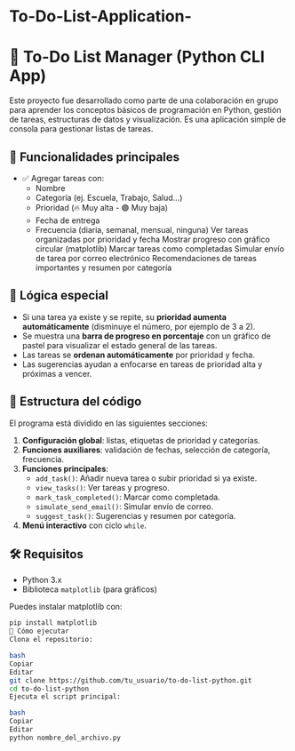 # To-Do-List-Application-
# 📝 To-Do List Manager (Python CLI App)

Este proyecto fue desarrollado como parte de una colaboración en grupo para aprender los conceptos básicos de programación en Python, gestión de tareas, estructuras de datos y visualización. Es una aplicación simple de consola para gestionar listas de tareas.

## 📌 Funcionalidades principales

- ✅ Agregar tareas con:
  - Nombre
  - Categoría (ej. Escuela, Trabajo, Salud...)
  - Prioridad (🔥 Muy alta - 🟣 Muy baja)
  - Fecha de entrega
  - Frecuencia (diaria, semanal, mensual, ninguna)
  Ver tareas organizadas por prioridad y fecha
  Mostrar progreso con gráfico circular (matplotlib)
  Marcar tareas como completadas
  Simular envío de tarea por correo electrónico
   Recomendaciones de tareas importantes y resumen por categoría

## 🧠 Lógica especial

- Si una tarea ya existe y se repite, su **prioridad aumenta automáticamente** (disminuye el número, por ejemplo de 3 a 2).
- Se muestra una **barra de progreso en porcentaje** con un gráfico de pastel para visualizar el estado general de las tareas.
- Las tareas se **ordenan automáticamente** por prioridad y fecha.
- Las sugerencias ayudan a enfocarse en tareas de prioridad alta y próximas a vencer.

## 📂 Estructura del código

El programa está dividido en las siguientes secciones:

1. **Configuración global**: listas, etiquetas de prioridad y categorías.
2. **Funciones auxiliares**: validación de fechas, selección de categoría, frecuencia.
3. **Funciones principales**:
   - `add_task()`: Añadir nueva tarea o subir prioridad si ya existe.
   - `view_tasks()`: Ver tareas y progreso.
   - `mark_task_completed()`: Marcar como completada.
   - `simulate_send_email()`: Simular envío de correo.
   - `suggest_task()`: Sugerencias y resumen por categoría.
4. **Menú interactivo** con ciclo `while`.

## 🛠️ Requisitos

- Python 3.x
- Biblioteca `matplotlib` (para gráficos)

Puedes instalar matplotlib con:

```bash
pip install matplotlib
🚀 Cómo ejecutar
Clona el repositorio:

bash
Copiar
Editar
git clone https://github.com/tu_usuario/to-do-list-python.git
cd to-do-list-python
Ejecuta el script principal:

bash
Copiar
Editar
python nombre_del_archivo.py
